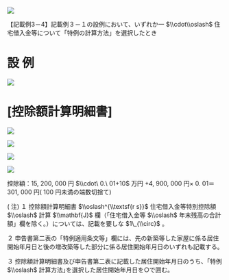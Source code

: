 ![](https://www.nta.go.jp/tmp/abb8f4d5-cbd5-4d1d-80db-9a19bc85add8/images/c2ad42cbb27fc60c9f413071115bc1466267ed08c009b8e3463e116b70d07aad.jpg)

【記載例3－4】記載例３－１の設例において、いずれか一 $\\cdot\\oslash$ 住宅借入金等について「特例の計算方法」を選択したとき

# 設 例

![](https://www.nta.go.jp/tmp/abb8f4d5-cbd5-4d1d-80db-9a19bc85add8/images/add450a0da25ba296548a107733b79f1b3e0e915e58d65279ec38564164006ee.jpg)

# \[控除額計算明細書\]

![](https://www.nta.go.jp/tmp/abb8f4d5-cbd5-4d1d-80db-9a19bc85add8/images/9d93f7a19fdcfb80364bf58b0f2fd0e00b83384eea49e8f56ec5c5341980acee.jpg)

![](https://www.nta.go.jp/tmp/abb8f4d5-cbd5-4d1d-80db-9a19bc85add8/images/9f4dfbf65134506436d9bf507bcdd53a6c39a2535ee1d30a412cf0fffd417b29.jpg)

![](https://www.nta.go.jp/tmp/abb8f4d5-cbd5-4d1d-80db-9a19bc85add8/images/205a289b7c607c24cf096a4900067188c69ae2ac6f7b8e4acc01d35649f0be21.jpg)

![](https://www.nta.go.jp/tmp/abb8f4d5-cbd5-4d1d-80db-9a19bc85add8/images/b747ab363ce78a4e20d398777149b9f628e793c56fd170363934dce9259aa181.jpg)

控除額：15, 200, 000 円 $\\cdot\ 0.\ 01+10$ 万円 $+4,$ 900, 000 円× 0. 01＝301, 000 円( 100 円未満の端数切捨て)

( 注) １ 控除額計算明細書 $\\oslash^{\\textsf{r s}}$ 住宅借入金等特別控除額 $\\oslash$ 計算 $\\mathbf{J}$ 欄（「住宅借入金等 $\\oslash$ 年末残高の合計額」欄を除く。）については、記載を要しな $1\_{\\circ}$ 。

２ 申告書第二表の「特例適用条文等」欄には、先の新築等した家屋に係る居住開始年月日と後の増改築等した部分に係る居住開始年月日のいずれも記載する。

３ 控除額計算明細書及び申告書第二表に記載した居住開始年月日のうち、｢特例 $\\oslash$ 計算方法｣を選択した居住開始年月日を○で囲む。